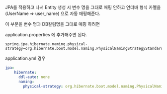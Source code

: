 JPA를 적용하고 나서 Entity  생성 시 변수 명을 그대로 매핑 안하고 언더바 형식 카멜을(UserName => user_name) 으로 자동 매핑해준다. 



이 부분을 변수 명과 DB칼럼명을 그대로 매핑 하려면



application.properties 에 추가해주면 된다.

``` properties
spring.jpa.hibernate.naming.physical-strategy=org.hibernate.boot.model.naming.PhysicalNamingStrategyStandardImpl
```




application.yml 경우 

``` yaml
jpa:
    hibernate:
      ddl-auto: none
      naming:
        physical-strategy: org.hibernate.boot.model.naming.PhysicalNamingStrategyStandardImpl

```



